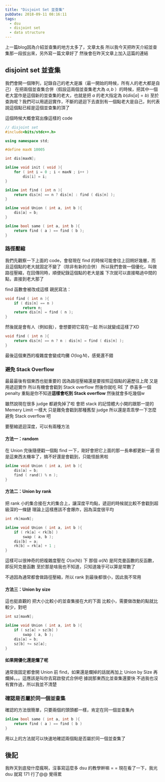 ```yaml
---
title: "Disjoint Set 並查集"
pubDate: 2018-09-11 08:16:11
tags:
  - dsu
  - disjoint set
  - data structure
---
```


上一篇blog因為介紹並查集的地方太多了，文章太長
所以我今天把昨天介紹並查集那一段拔出來，另外寫一篇文章好了
然後會在昨天文章上加入這篇的連結

<!--more-->

## disjoint set 並查集

我們會開一個陣列，記錄自己的老大是誰（最一開始的時候，所有人的老大都是自己）
在把兩個並查集合併（假設這兩個並查集老大為 $a, b$ ）的時候，把其中一個老大當作是這個新的並查集的老大，也就是把 $a$ 的老大指定為 $b ( dis[a] = b )$
至於查詢呢？我們可以用遞迴實作，不斷的遞迴下去直到有一個點老大是自己，則代表說這個點已經是這個並查集的頂了

這個時候大概會寫出像這樣的 code

```cpp
// disjoint set
#include<bits/stdc++.h>

using namespace std;

#define maxN 10005

int dis[maxN];

inline void init ( void ){
    for ( int i = 0 ; i < maxN ; i++ )
        dis[i] = i;
}

inline int find ( int n ){
    return dis[n] == n ? dis[n] : find ( dis[n] );
}

inline void Union ( int a, int b ){
    dis[a] = b;
}

inline bool same ( int a, int b ){
    return find ( a ) == find ( b );
}
```

### 路徑壓縮

我們先觀察一下上面的 code，會發現在 find 的時候可能會往上回朔好幾層，而且這個點的老大就固定不變了（除非有新的合併）
所以我們會做一個優化，叫做路徑壓縮，在回傳同時，順便紀錄這個點的老大是誰
下次就可以直接略過中間的點，直接到老大那了

find 函數會被改成這樣
親民寫法：

```cpp
void find ( int n ){
    if ( dis[n] == n )
        return n;
    return dis[n] = find ( n );
}
```

然後就是會有人（例如我），會想要把它寫在一起
所以就變成這樣了XD

```cpp
void find ( int n ){
    return dis[n] == n ? n : dis[n] = find ( dis[n] );
}
```

最後這個東西的複雜度會變成均攤 $O ( \log N )$，感覺還不錯

### 避免 Stack Overflow

最最最後有個東西也挺重要的
因為路徑壓縮還是要按照這個點的遍歷往上爬
又是用遞迴實作
所以有機會會戳到 Stack overflow
然後你就吃 RE 了
恭喜多一個 penalty
重點是你不知道**這樣會吃到 Stack overflow** 然後就會多吃幾個w

雖然說現在很多 judge 都避免掉了啦
會把 stack 的記憶體大小開的跟那一提的 Memery Limit 一樣大
只是難免會戳到那種舊型 judge
所以還是乖乖學一下怎麼避免 Stack overflow 吧

要壓縮遞迴深度，可以有兩種方法

#### 方法一：random

在 Union 完後隨便戳一個點 find 一下，剛好會把它上面的那一長串都更新一遍
但是這東西太機率了，搞不好還是會戳到，只能怪臉黑啦

```cpp
inline void Union ( int a, int b ){
    dis[a] = b;
    find ( rand() % n );
}
```

#### 方法二：Union by rank

把 rank 小的集合接在大的集合上，讓深度平均點，遞迴的時候就比較不會戳到超級深的一條鏈
理論上這樣應該不會爆炸，因為深度很平均

```cpp
int rk[maxN];

inline void Union ( int a, int b ){
    if ( rk[a] < rk[b] )
        swap ( a, b );
    dis[b] = a;
    rk[b] = rk[a] + 1 ;
}
```

這樣可以很神奇的把複雜度壓在 $O ( α ( N ) )$ 下
那個 $α ( N )$ 是阿克曼函數的反函數，即反阿克曼函數
至於那是啥我也不知道，只知道幾乎可以算是常數了

不過因為通常都會做路徑壓縮，所以 rank 到最後都很小，因此我不常用

#### 方法三：Union by size

這也挺直觀的
把大小比較小的並查集接在大的下面
比較小，需要做改動的點就比較少，對吧

```cpp
int sz[maxN];

inline void Union ( int a, int b ){
    if ( sz[a] > sz[b] )
        swap ( a, b );
    dis[a] = b;
    sz[b] += sz[a];
}
```

#### 如果開優化還是爛了呢

通常我固定都會開 Union 前 find，如果還是爛掉的話就再加上 Union by Size
再爛掉。。。這應該是叫你去寫啟發式合併吧
據說那東西比並查集還要快
不過我也沒有實作過，所以我並不清楚

### 確認是否屬於同一個並查集

確認的方法很簡單，只要兩個的頭頭都一樣，肯定在同一個並查集內

```cpp
inline bool same ( int a, int b ){
    return find ( a ) == find ( b )
}
```

用以上的方法就可以快速地確認兩個點是否屬於同一個並查集了

## 後記

我昨天到底發什麼瘋啊，沒事寫這麼多 dsu 的教學幹嘛 = =
現在看了一下，我光 dsu 就寫 171 行了@@
覺得累
